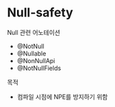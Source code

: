 # Null-safety

Null 관련 어노테이션
 - @NotNull
 - @Nullable
 - @NonNullApi
 - @NotNullFields

목적
 - 컴파일 시점에 NPE를 방지하기 위함